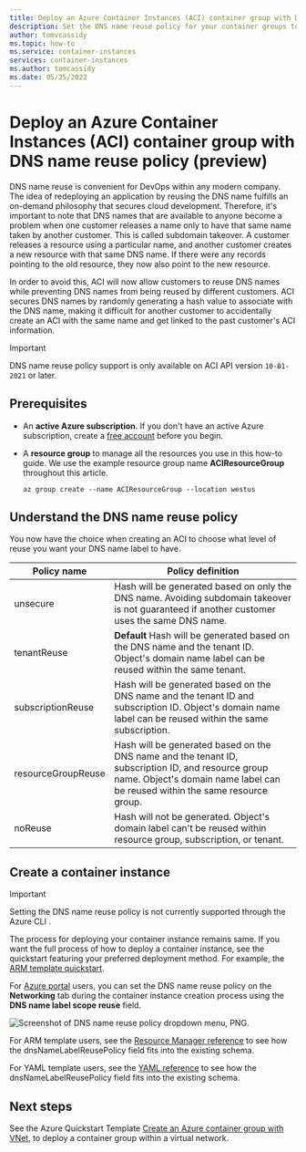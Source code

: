 ```yaml
---
title: Deploy an Azure Container Instances (ACI) container group with DNS name reuse policy
description: Set the DNS name reuse policy for your container groups to avoid subdomain takeover when you release your DNS names.
author: tomvcassidy
ms.topic: how-to
ms.service: container-instances
services: container-instances
ms.author: tomcassidy
ms.date: 05/25/2022
---
```


# Deploy an Azure Container Instances (ACI) container group with DNS name reuse policy (preview)

DNS name reuse is convenient for DevOps within any modern company. The idea of redeploying an application by reusing the DNS name fulfills an on-demand philosophy that secures cloud development. Therefore, it's important to note that DNS names that are available to anyone become a problem when one customer releases a name only to have that same name taken by another customer. This is called subdomain takeover. A customer releases a resource using a particular name, and another customer creates a new resource with that same DNS name. If there were any records pointing to the old resource, they now also point to the new resource.

In order to avoid this, ACI will now allow customers to reuse DNS names while preventing DNS names from being reused by different customers. ACI secures DNS names by randomly generating a hash value to associate with the DNS name, making it difficult for another customer to accidentally create an ACI with the same name and get linked to the past customer's ACI information.

> [!IMPORTANT]
> DNS name reuse policy support is only available on ACI API version `10-01-2021` or later.

## Prerequisites

* An **active Azure subscription**. If you don't have an active Azure subscription, create a [free account](https://azure.microsoft.com/free) before you begin.

* A **resource group** to manage all the resources you use in this how-to guide. We use the example resource group name **ACIResourceGroup** throughout this article.

   ```azurecli-interactive
   az group create --name ACIResourceGroup --location westus

## Understand the DNS name reuse policy

You now have the choice when creating an ACI to choose what level of reuse you want your DNS name label to have.

| Policy name | Policy definition |
| - | - |
| unsecure | Hash will be generated based on only the DNS name. Avoiding subdomain takeover is not guaranteed if another customer uses the same DNS name. |
| tenantReuse | **Default** Hash will be generated based on the DNS name and the tenant ID. Object's domain name label can be reused within the same tenant. |
| subscriptionReuse | Hash will be generated based on the DNS name and the tenant ID and subscription ID. Object's domain name label can be reused within the same subscription. |
| resourceGroupReuse | Hash will be generated based on the DNS name and the tenant ID, subscription ID, and resource group name. Object's domain name label can be reused within the same resource group. |
| noReuse | Hash will not be generated. Object's domain label can't be reused within resource group, subscription, or tenant. |

## Create a container instance

> [!IMPORTANT]
> Setting the DNS name reuse policy is not currently supported through the Azure CLI .

The process for deploying your container instance remains same. If you want the full process of how to deploy a container instance, see the quickstart featuring your preferred deployment method. For example, the [ARM template quickstart](container-instances-quickstart-template.md).

For [Azure portal](https://portal.azure.com) users, you can set the DNS name reuse policy on the **Networking** tab during the container instance creation process using the **DNS name label scope reuse** field.

![Screenshot of DNS name reuse policy dropdown menu, PNG.](./media/how-to-reuse-dns-names/portal-dns-name-reuse-policy.png)

For ARM template users, see the [Resource Manager reference](/azure/templates/microsoft.containerinstance/containergroups.md) to see how the dnsNameLabelReusePolicy field fits into the existing schema.

For YAML template users, see the [YAML reference](container-instances-reference-yaml.md) to see how the dnsNameLabelReusePolicy field fits into the existing schema.

## Next steps

See the Azure Quickstart Template [Create an Azure container group with VNet](https://github.com/Azure/azure-quickstart-templates/tree/master/quickstarts/microsoft.containerinstance/aci-vnet), to deploy a container group within a virtual network.
